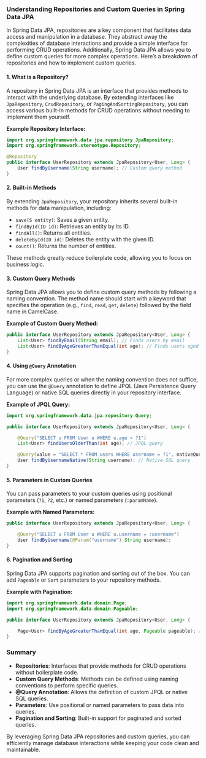 ### Understanding Repositories and Custom Queries in Spring Data JPA

In Spring Data JPA, repositories are a key component that facilitates data access and manipulation in a database. They abstract away the complexities of database interactions and provide a simple interface for performing CRUD operations. Additionally, Spring Data JPA allows you to define custom queries for more complex operations. Here’s a breakdown of repositories and how to implement custom queries.

#### 1. What is a Repository?

A repository in Spring Data JPA is an interface that provides methods to interact with the underlying database. By extending interfaces like `JpaRepository`, `CrudRepository`, or `PagingAndSortingRepository`, you can access various built-in methods for CRUD operations without needing to implement them yourself.

**Example Repository Interface:**

```java
import org.springframework.data.jpa.repository.JpaRepository;
import org.springframework.stereotype.Repository;

@Repository
public interface UserRepository extends JpaRepository<User, Long> {
    User findByUsername(String username); // Custom query method
}
```

#### 2. Built-in Methods

By extending `JpaRepository`, your repository inherits several built-in methods for data manipulation, including:

- `save(S entity)`: Saves a given entity.
- `findById(ID id)`: Retrieves an entity by its ID.
- `findAll()`: Returns all entities.
- `deleteById(ID id)`: Deletes the entity with the given ID.
- `count()`: Returns the number of entities.

These methods greatly reduce boilerplate code, allowing you to focus on business logic.

#### 3. Custom Query Methods

Spring Data JPA allows you to define custom query methods by following a naming convention. The method name should start with a keyword that specifies the operation (e.g., `find`, `read`, `get`, `delete`) followed by the field name in CamelCase.

**Example of Custom Query Method:**

```java
public interface UserRepository extends JpaRepository<User, Long> {
    List<User> findByEmail(String email); // Finds users by email
    List<User> findByAgeGreaterThanEqual(int age); // Finds users aged greater than or equal to the specified age
}
```

#### 4. Using `@Query` Annotation

For more complex queries or when the naming convention does not suffice, you can use the `@Query` annotation to define JPQL (Java Persistence Query Language) or native SQL queries directly in your repository interface.

**Example of JPQL Query:**

```java
import org.springframework.data.jpa.repository.Query;

public interface UserRepository extends JpaRepository<User, Long> {

    @Query("SELECT u FROM User u WHERE u.age > ?1")
    List<User> findUsersOlderThan(int age); // JPQL query

    @Query(value = "SELECT * FROM users WHERE username = ?1", nativeQuery = true)
    User findByUsernameNative(String username); // Native SQL query
}
```

#### 5. Parameters in Custom Queries

You can pass parameters to your custom queries using positional parameters (`?1`, `?2`, etc.) or named parameters (`:paramName`).

**Example with Named Parameters:**

```java
public interface UserRepository extends JpaRepository<User, Long> {

    @Query("SELECT u FROM User u WHERE u.username = :username")
    User findByUsername(@Param("username") String username);
}
```

#### 6. Pagination and Sorting

Spring Data JPA supports pagination and sorting out of the box. You can add `Pageable` or `Sort` parameters to your repository methods.

**Example with Pagination:**

```java
import org.springframework.data.domain.Page;
import org.springframework.data.domain.Pageable;

public interface UserRepository extends JpaRepository<User, Long> {

    Page<User> findByAgeGreaterThanEqual(int age, Pageable pageable); // Returns a paginated list of users
}
```

### Summary

- **Repositories**: Interfaces that provide methods for CRUD operations without boilerplate code.
- **Custom Query Methods**: Methods can be defined using naming conventions to perform specific queries.
- **@Query Annotation**: Allows the definition of custom JPQL or native SQL queries.
- **Parameters**: Use positional or named parameters to pass data into queries.
- **Pagination and Sorting**: Built-in support for paginated and sorted queries.

By leveraging Spring Data JPA repositories and custom queries, you can efficiently manage database interactions while keeping your code clean and maintainable.